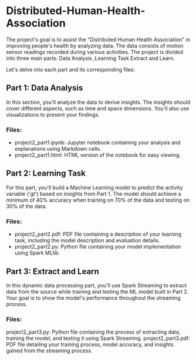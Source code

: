 # Distributed-Human-Health-Association

The project's goal is to assist the "Distributed Human Health Association" in improving people's health by analyzing data. The data consists of motion sensor readings recorded during various activities. The project is divided into three main parts:  Data Analysis ,Learning Task Extract and Learn.

Let's delve into each part and its corresponding files:

## Part 1: Data Analysis
In this section, you'll analyze the data to derive insights. The insights should cover different aspects, such as time and space dimensions. You'll also use visualizations to present your findings.

### Files:
- project2_part1.ipynb: Jupyter notebook containing your analysis and explanations using Markdown cells.
- project2_part1.html: HTML version of the notebook for easy viewing.

## Part 2: Learning Task
For this part, you'll build a Machine Learning model to predict the activity variable ('gt') based on insights from Part 1. The model should achieve a minimum of 40% accuracy when training on 70% of the data and testing on 30% of the data.

### Files:
- project2_part2.pdf: PDF file containing a description of your learning task, including the model description and evaluation details.
- project2_part2.py: Python file containing your model implementation using Spark MLlib.

## Part 3: Extract and Learn
In this dynamic data processing part, you'll use Spark Streaming to extract data from the source while training and testing the ML model built in Part 2. Your goal is to show the model's performance throughout the streaming process.

### Files:
project2_part3.py: Python file containing the process of extracting data, training the model, and testing it using Spark Streaming.
project2_part3.pdf: PDF file detailing your training process, model accuracy, and insights gained from the streaming process.


